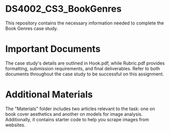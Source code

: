 # DS4002_CS3_BookGenres
This repository contains the necessary information needed to complete the Book Genres case study.

# Important Documents
The case study's details are outlined in Hook.pdf, while Rubric.pdf provides formatting, submission requirements, and final deliverables. Refer to both documents throughout the case study to be successful on this assignment.

# Additional Materials
The "Materials" folder includes two articles relevant to the task: one on book cover aesthetics and another on models for image analysis. Additionally, it contains starter code to help you scrape images from websites.


